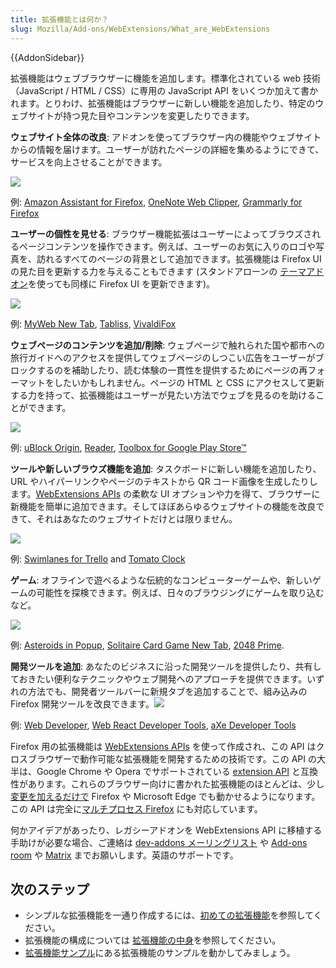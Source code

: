 ```yaml
---
title: 拡張機能とは何か？
slug: Mozilla/Add-ons/WebExtensions/What_are_WebExtensions
---
```


{{AddonSidebar}}

拡張機能はウェブブラウザーに機能を追加します。標準化されている web 技術（JavaScript / HTML / CSS）に専用の JavaScript API をいくつか加えて書かれます。とりわけ、拡張機能はブラウザーに新しい機能を追加したり、特定のウェブサイトが持つ見た目やコンテンツを変更したりできます。

**ウェブサイト全体の改良**: アドオンを使ってブラウザー内の機能やウェブサイトからの情報を届けます。ユーザーが訪れたページの詳細を集めるようにできて、サービスを向上させることができます。

![](Amazon_add_on.png)

例: [Amazon Assistant for Firefox](https://addons.mozilla.org/en-US/firefox/addon/amazon-browser-bar/), [OneNote Web Clipper](https://addons.mozilla.org/en-US/firefox/addon/onenote-clipper/), [Grammarly for Firefox](https://addons.mozilla.org/en-US/firefox/addon/grammarly-1/)

**ユーザーの個性を見せる**: ブラウザー機能拡張はユーザーによってブラウズされるページコンテンツを操作できます。例えば、ユーザーのお気に入りのロゴや写真を、訪れるすべてのページの背景として追加できます。拡張機能は Firefox UI の見た目を更新する力を与えることもできます (スタンドアローンの [テーマアドオン](/ja/Add-ons/Themes/Theme_concepts)を使っても同様に Firefox UI を更新できます)。

![](MyWeb_New_Tab_add_on.png)

例: [MyWeb New Tab](https://addons.mozilla.org/en-US/firefox/addon/myweb-new-tab/), [Tabliss](https://addons.mozilla.org/en-US/firefox/addon/tabliss/), [VivaldiFox](https://addons.mozilla.org/en-US/firefox/addon/vivaldifox/)

**ウェブページのコンテンツを追加/削除**: ウェブページで触れられた国や都市への旅行ガイドへのアクセスを提供してウェブページのしつこい広告をユーザーがブロックするのを補助したり、読む体験の一貫性を提供するためにページの再フォーマットをしたいかもしれません。ページの HTML と CSS にアクセスして更新する力を持って、拡張機能はユーザーが見たい方法でウェブを見るのを助けることができます。

![](ublock_origin_add_on.png)

例: [uBlock Origin](https://addons.mozilla.org/en-US/firefox/addon/ublock-origin/), [Reader](https://addons.mozilla.org/en-US/firefox/addon/reader/), [Toolbox for Google Play Store™](https://addons.mozilla.org/en-US/firefox/addon/toolbox-google-play-store/)

**ツールや新しいブラウズ機能を追加**: タスクボードに新しい機能を追加したり、URL やハイパーリンクやページのテキストから QR コード画像を生成したりします。[WebExtensions APIs](/ja/Add-ons/WebExtensions) の柔軟な UI オプションや力を得て、ブラウザーに新機能を簡単に追加できます。そしてほぼあらゆるウェブサイトの機能を改良できて、それはあなたのウェブサイトだけとは限りません。

![](QR_Code_Image_Generator_add_on.png)

例: [Swimlanes for Trello](https://addons.mozilla.org/en-US/firefox/addon/swimlanes-for-trello/) and [Tomato Clock](https://addons.mozilla.org/en-US/firefox/addon/tomato-clock/)

**ゲーム**: オフラインで遊べるような伝統的なコンピューターゲームや、新しいゲームの可能性を探検できます。例えば、日々のブラウジングにゲームを取り込むなど。

![](Asteroids_in_Popup_add_on%20.png)

例: [Asteroids in Popup](https://addons.mozilla.org/en-US/firefox/addon/asteroids-in-popup/), [Solitaire Card Game New Tab](https://addons.mozilla.org/en-US/firefox/addon/solitaire-card-game-new-tab/), [2048 Prime](https://addons.mozilla.org/en-US/firefox/addon/2048-prime/).

**開発ツールを追加**: あなたのビジネスに沿った開発ツールを提供したり、共有しておきたい便利なテクニックやウェブ開発へのアプローチを提供できます。いずれの方法でも、開発者ツールバーに新規タブを追加することで、組み込みの Firefox 開発ツールを改良できます。![](aXe_Developer_Tools_add_on.png)

例: [Web Developer](https://addons.mozilla.org/en-US/firefox/addon/web-developer/), [Web React Developer Tools](https://addons.mozilla.org/en-US/firefox/addon/react-devtools/), [aXe Developer Tools](https://addons.mozilla.org/en-US/firefox/addon/axe-devtools/)

Firefox 用の拡張機能は [WebExtensions APIs](/ja/Add-ons/WebExtensions) を使って作成され、この API はクロスブラウザーで動作可能な拡張機能を開発するための技術です。この API の大半は、Google Chrome や Opera でサポートされている [extension API](https://developer.chrome.com/extensions) と互換性があります。これらのブラウザー向けに書かれた拡張機能のほとんどは、少し[変更を加えるだけで](/ja/Add-ons/WebExtensions/Porting_from_Google_Chrome) Firefox や Microsoft Edge でも動かせるようになります。この API は完全に[マルチプロセス Firefox](/ja/Firefox/Multiprocess_Firefox) にも対応しています。

何かアイデアがあったり、レガシーアドオンを WebExtensions API に移植する手助けが必要な場合、ご連絡は [dev-addons メーリングリスト](https://mail.mozilla.org/listinfo/dev-addons) や [Add-ons room](https://chat.mozilla.org/#/room/#addons:mozilla.org) や [Matrix](https://wiki.mozilla.org/Matrix) までお願いします。英語のサポートです。

## 次のステップ

- シンプルな拡張機能を一通り作成するには、[初めての拡張機能](/ja/docs/Mozilla/Add-ons/WebExtensions/Your_first_WebExtension)を参照してください。
- 拡張機能の構成については [拡張機能の中身](/ja/docs/Mozilla/Add-ons/WebExtensions/Anatomy_of_a_WebExtension)を参照してください。
- [拡張機能サンプル](/ja/Add-ons/WebExtensions/Examples)にある拡張機能のサンプルを動かしてみましょう。
